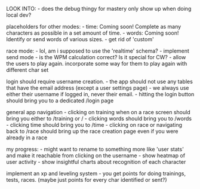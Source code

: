 LOOK INTO:
    - does the debug thingy for mastery only show up when doing local dev?

placeholders for other modes:
    - time: Coming soon! Complete as many characters as possible in a set amount of time.
    - words: Coming soon! Identify or send words of various sizes. 
    - get rid of 'custom'

race mode: 
    - lol, am i supposed to use the 'realtime' schema?
    - implement send mode
    - is the WPM calculation correct? Is it special for CW?
    - allow the users to play again. incorporate some way for them to play again with different char set

login should require username creation.
    - the app should not use any tables that have the email address (except a user settings page)
    - we always use either their username if logged in, never their email.
    - hitting the login button should bring you to a dedicated /login page

general app navigation
    - clicking on training when on a race screen should bring you either to /training or /
    - clicking words should bring you to /words
    - clicking time should bring you to /time
    - clicking on race or navigating back to /race should bring up the race creation page even if you were already in a race


my progress:
    - might want to rename to something more like 'user stats' and make it reachable from clicking on the username
    - show heatmap of user activity
    - show insightful charts about recognition of each character

implement an xp and leveling system
    - you get points for doing trainings, tests, races. (maybe just points for every char identified or sent?)



